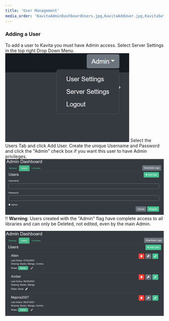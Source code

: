 ```yaml
---
title: 'User Management'
media_order: 'KavitaAdminDashboardUsers.jpg,KavitaAddUser.jpg,KavitaSettingsDropdown.jpg'
---
```


### Adding a User
To add a user to Kavita you must have Admin access. Select Server Settings in the top right Drop Down Menu.
![KavitaSettingsDropdown](KavitaSettingsDropdown.jpg "KavitaSettingsDropdown")
Select the Users Tab and click Add User. Create the unique Username and Password and click the "Admin" check box if you want this user to have Admin privileges. 
![KavitaAddUser](KavitaAddUser.jpg "KavitaAddUser")
!! **Warning**: Users created with the "Admin" flag have complete access to all libraries and can only be Deleted, not edited, even by the main Admin.

![KavitaAdminDashboardUsers](KavitaAdminDashboardUsers.jpg "KavitaAdminDashboardUsers")

